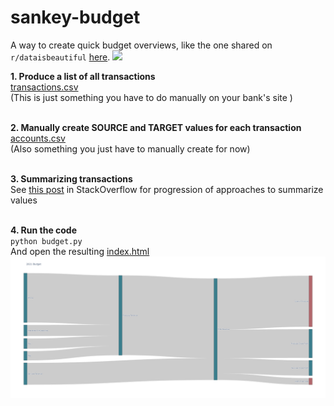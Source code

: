 # sankey-budget
A way to create quick budget overviews, like the one shared on `r/dataisbeautiful` [here](https://www.reddit.com/r/dataisbeautiful/comments/otxlbo/apples_latest_quarter_visualized_oc/).
![](https://preview.redd.it/aroneu5vm5e71.jpg?width=960&crop=smart&auto=webp&s=bb43a762b51c3fdbfba0055ad142078a60b0b3cc)

**1. Produce a list of all transactions**<br>
[transactions.csv](transactions.csv)<br>
(This is just something you have to do manually on your bank's site )<br><br>

**2. Manually create SOURCE and TARGET values for each transaction**<br>
[accounts.csv](accounts.csv)<br> (Also something you just have to manually create for now)<br><br>

**3. Summarizing transactions**<br>
See [this post](https://stackoverflow.com/questions/72842595/python-sum-values-between-unique-pairs-in-ledger-using-hash-tables-or-dictiona?fbclid=IwAR1J4sLWwSZ6j3kU-jo7afdOqA301bB8v9WEm7YgbdrWBb_DlstV-RbkyOY) in StackOverflow for progression of approaches to summarize values<br><br>

**4. Run the code**<br>
`python budget.py`<br>
And open the resulting [index.html](index.html)
![](appleplot.png)
